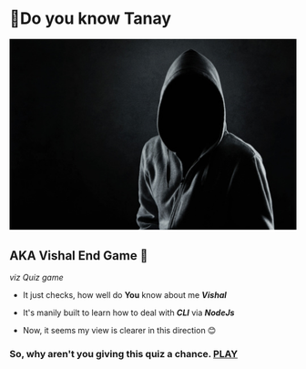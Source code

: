 # 🤠Do you know Tanay
[![Vishal here](unknown.jpg)](https://replit.com/@VishalKumar51/Tanay-End-Game?outputonly=1)
 ## AKA **Vishal End Game** 🤯
 *viz Quiz game*
 
 * It just checks, how well do **You** know about me ***Vishal***
 * It's manily built to learn how to deal with
              ***CLI*** via 
       ***NodeJs***
    
 * Now, it seems my view is clearer in this direction 😊

### So, why aren't you giving this quiz a chance. [PLAY](https://replit.com/@VishalKumar51/Do-you-know-me?outputonly=1)
